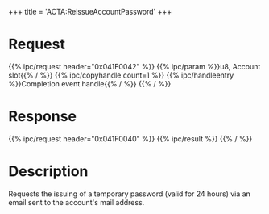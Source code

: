+++
title = 'ACTA:ReissueAccountPassword'
+++

# Request

{{% ipc/request header="0x041F0042" %}}
{{% ipc/param %}}u8, Account slot{{% / %}}
{{% ipc/copyhandle count=1 %}}
{{% ipc/handleentry %}}Completion event handle{{% / %}}
{{% / %}}

# Response

{{% ipc/request header="0x041F0040" %}}
{{% ipc/result %}}
{{% / %}}

# Description

Requests the issuing of a temporary password (valid for 24 hours) via an email sent to the account's mail address.
